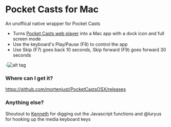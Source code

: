 # Pocket Casts for Mac
An unoffical native wrapper for Pocket Casts

* Turns [Pocket Casts web player](http://play.pocketcasts.com) into a Mac app with a dock icon and full screen mode
* Use the keyboard's Play/Pause (F8) to control the app
* Use Skip (F7) goes back 10 seconds, Skip forward (F9) goes forward 30 seconds

-![alt tag](https://raw.githubusercontent.com/mortenjust/PocketCastsOSX/master/Files/screen.png)

### Where can I get it? 
https://github.com/mortenjust/PocketCastsOSX/releases

### Anything else?
Shoutout to [Kenneth](http://github.com/auchenberg) for digging out the Javascript functions and @luryus for hooking up the media keyboard keys
